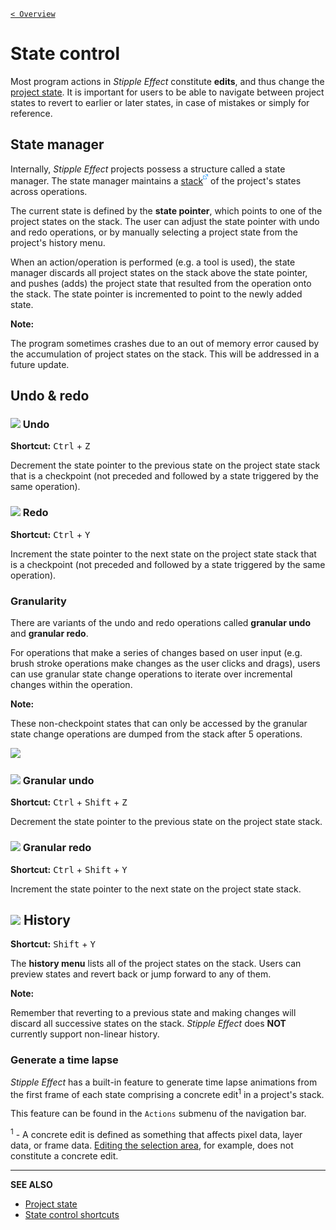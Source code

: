 [`< Overview`](./README.md)

# State control

Most program actions in *Stipple Effect* constitute **edits**, and thus change the [project state](./project.md#state). It is important for users to be able to navigate between project states to revert to earlier or later states, in case of mistakes or simply for reference.

## State manager

Internally, *Stipple Effect* projects possess a structure called a state manager. The state manager maintains a [stack![](./assets/ui/external.png)](https://en.wikipedia.org/wiki/Stack_(abstract_data_type)) of the project's states across operations.

The current state is defined by the **state pointer**, which points to one of the project states on the stack. The user can adjust the state pointer with undo and redo operations, or by manually selecting a project state from the project's history menu.

When an action/operation is performed (e.g. a tool is used), the state manager discards all project states on the stack above the state pointer, and pushes (adds) the project state that resulted from the operation onto the stack. The state pointer is incremented to point to the newly added state.

**Note:**

The program sometimes crashes due to an out of memory error caused by the accumulation of project states on the stack. This will be addressed in a future update.

## Undo & redo

### ![](https://raw.githubusercontent.com/stipple-effect/stipple-effect/master/res/icons/undo.png) Undo

**Shortcut:** <kbd>Ctrl</kbd> + <kbd>Z</kbd>

Decrement the state pointer to the previous state on the project state stack that is a checkpoint (not preceded and followed by a state triggered by the same operation).

### ![](https://raw.githubusercontent.com/stipple-effect/stipple-effect/master/res/icons/redo.png) Redo

**Shortcut:** <kbd>Ctrl</kbd> + <kbd>Y</kbd>

Increment the state pointer to the next state on the project state stack that is a checkpoint (not preceded and followed by a state triggered by the same operation).

### Granularity

There are variants of the undo and redo operations called **granular undo** and **granular redo**.

For operations that make a series of changes based on user input (e.g. brush stroke operations make changes as the user clicks and drags), users can use granular state change operations to iterate over incremental changes within the operation.

**Note:**

These non-checkpoint states that can only be accessed by the granular state change operations are dumped from the stack after 5 operations.

![](./assets/graphics/granular.gif)

### ![](https://raw.githubusercontent.com/stipple-effect/stipple-effect/master/res/icons/granular_undo.png) Granular undo

**Shortcut:** <kbd>Ctrl</kbd> + <kbd>Shift</kbd> + <kbd>Z</kbd>

Decrement the state pointer to the previous state on the project state stack.

### ![](https://raw.githubusercontent.com/stipple-effect/stipple-effect/master/res/icons/granular_redo.png) Granular redo

**Shortcut:** <kbd>Ctrl</kbd> + <kbd>Shift</kbd> + <kbd>Y</kbd>

Increment the state pointer to the next state on the project state stack.

## ![](https://raw.githubusercontent.com/stipple-effect/stipple-effect/master/res/icons/history.png) History

**Shortcut:** <kbd>Shift</kbd> + <kbd>Y</kbd>

The **history menu** lists all of the project states on the stack. Users can preview states and revert back or jump forward to any of them.

**Note:**

Remember that reverting to a previous state and making changes will discard all successive states on the stack. *Stipple Effect* does **NOT** currently support non-linear history.

### Generate a time lapse

*Stipple Effect* has a built-in feature to generate time lapse animations from the first frame of each state comprising a concrete edit<sup>1</sup> in a project's stack. 

This feature can be found in the `Actions` submenu of the navigation bar.

<sup>1</sup> - A concrete edit is defined as something that affects pixel data, layer data, or frame data. [Editing the selection area](./sel-area-tools.md), for example, does not constitute a concrete edit.

---

**SEE ALSO**

* [Project state](./project.md#state)
* [State control shortcuts](./shortcuts.md#state-control)
